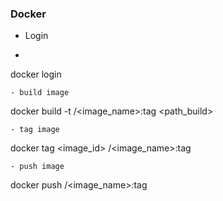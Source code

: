 ### Docker
- Login
- ```
docker login
```
- build image
```
docker build -t <account>/<image_name>:tag <path_build>
```
- tag image
```
docker tag <image_id> <account>/<image_name>:tag
```
- push image
```
docker push <account>/<image_name>:tag
```
